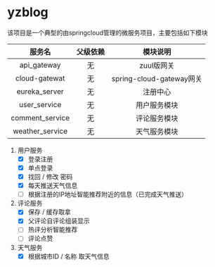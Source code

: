 # yzblog

该项目是一个典型的由springcloud管理的微服务项目，主要包括如下模块

|     服务名      | 父级依赖 |         模块说明         |
| :-------------: | :------: | :----------------------: |
|   api_gateway   |    无    |        zuul版网关        |
|  cloud-gatewat  |    无    | spring-cloud-gateway网关 |
|  eureka_server  |    无    |         注册中心         |
|  user_service   |    无    |       用户服务模块       |
| comment_service |    无    |       评论服务模块       |
| weather_service |    无    |       天气服务模块       |

1. 用户服务
   - [x] 登录注册
   - [x] 单点登录
   - [x] 找回 / 修改 密码
   - [x] 每天推送天气信息
   - [ ] 根据注册的IP地址智能推荐附近的信息（已完成天气推送）
2. 评论服务
   - [x] 保存 / 缓存取拿
   - [x] 父评论自评论组装显示
   - [ ] 热评分析智能推荐
   - [ ] 评论点赞
3. 天气服务
   - [x] 根据城市ID / 名称 取天气信息
